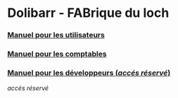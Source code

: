 # Dolibarr - FABrique du loch

### [Manuel pour les utilisateurs](docs/USER.md)

### [Manuel pour les comptables](docs/COMPTA.md)

### [Manuel pour les développeurs (*accés réservé*)](https://github.com/fabloch/docker-dolibarr-plus/blob/master/docs/DEV.md)
*accés réservé*
